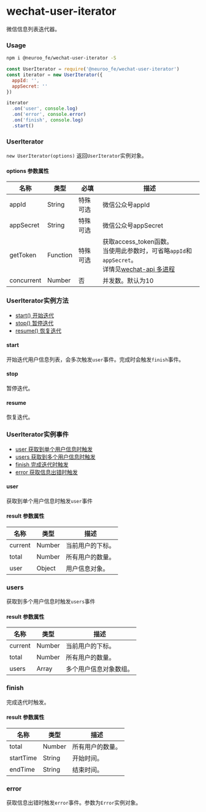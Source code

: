 # wechat-user-iterator

微信信息列表迭代器。

### Usage

```bash
npm i @neuroo_fe/wechat-user-iterator -S
```

```javascript
const UserIterator = require('@neuroo_fe/wechat-user-iterator')
const iterator = new UserIterator({
  appId: '',
  appSecret: ''
})

iterator
  .on('user', console.log)
  .on('error', console.error)
  .on('finish', console.log)
  .start()
```

### UserIterator

`new UserIterator(options)` 返回`UserIterator`实例对象。

#### options 参数属性

| 名称 | 类型 | 必填 | 描述 |
| --- | --- | --- | --- |
| appId | String | 特殊可选 | 微信公众号appId |
| appSecret | String | 特殊可选 | 微信公众号appSecret |
| getToken | Function | 特殊可选 | 获取access_token函数。<br/>当使用此参数时，可省略`appId`和`appSecret`。<br/>详情见[wechat-api 多进程](https://github.com/node-webot/wechat-api#多进程) |
| concurrent | Number | 否 | 并发数。默认为10 |

### UserIterator实例方法

- [start() 开始迭代](#start)
- [stop() 暂停迭代](#stop)
- [resume() 恢复迭代](#resume)

#### start

开始迭代用户信息列表，会多次触发`user`事件。完成时会触发`finish`事件。

#### stop

暂停迭代。

#### resume

恢复迭代。

### UserIterator实例事件

- [user 获取到单个用户信息时触发](#user)
- [users 获取到多个用户信息时触发](#users)
- [finish 完成迭代时触发](#finish)
- [error 获取信息出错时触发](#error)

#### user

获取到单个用户信息时触发`user`事件

#### result 参数属性

| 名称 | 类型 | 描述 |
| --- | --- | --- |
| current | Number | 当前用户的下标。 |
| total | Number | 所有用户的数量。 |
| user | Object | 用户信息对象。 |

### users

获取到多个用户信息时触发`users`事件

#### result 参数属性

| 名称 | 类型 | 描述 |
| --- | --- | --- |
| current | Number | 当前用户的下标。 |
| total | Number | 所有用户的数量。 |
| users | Array | 多个用户信息对象数组。 |

### finish

完成迭代时触发。

#### result 参数属性

| 名称 | 类型 | 描述 |
| --- | --- | --- |
| total | Number | 所有用户的数量。 |
| startTime | String | 开始时间。 |
| endTime | String | 结束时间。 |

### error

获取信息出错时触发`error`事件。参数为`Error`实例对象。